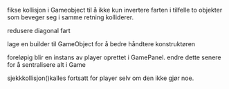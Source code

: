 fikse kollisjon i Gameobject til å ikke kun invertere farten i tilfelle to objekter som beveger seg i samme retning kolliderer.

redusere diagonal fart

lage en builder til GameObject for å bedre håndtere konstruktøren

 
foreløpig blir en instans av player oprettet i GamePanel. endre dette senere
for å sentralisere alt i Game

sjekkkollisjon()kalles fortsatt for player selv om den ikke gjør noe.



